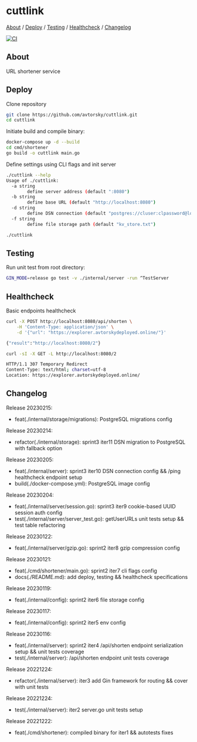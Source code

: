 # cuttlink

[About](#about) /
[Deploy](#deploy) /
[Testing](#testing) /
[Healthcheck](#healthcheck) /
[Changelog](#changelog)

[![CI](https://github.com/avtorsky/cuttlink/actions/workflows/shortenertest.yml/badge.svg?branch=iter10)](https://github.com/avtorsky/cuttlink/actions/workflows/shortenertest.yml)

## About
URL shortener service

## Deploy

Clone repository 

```bash
git clone https://github.com/avtorsky/cuttlink.git
cd cuttlink
```

Initiate build and compile binary:

```bash
docker-compose up -d --build
cd cmd/shortener
go build -o cuttlink main.go
```

Define settings using CLI flags and init server

```bash
./cuttlink --help        
Usage of ./cuttlink:
  -a string
    	define server address (default ":8080")
  -b string
    	define base URL (default "http://localhost:8080")
  -d string
    	define DSN connection (default "postgres://cluser:clpassword@localhost:5432/cldev?sslmode=disable")
  -f string
    	define file storage path (default "kv_store.txt")

./cuttlink
```

## Testing

Run unit test from root directory:

```bash
GIN_MODE=release go test -v ./internal/server -run ^TestServer
```

## Healthcheck

Basic endpoints healthcheck

```bash
curl -X POST http://localhost:8080/api/shorten \
    -H 'Content-Type: application/json' \
    -d '{"url": "https://explorer.avtorskydeployed.online/"}'

{"result":"http://localhost:8080/2"}
```

```bash
curl -sI -X GET -L http://localhost:8080/2

HTTP/1.1 307 Temporary Redirect
Content-Type: text/html; charset=utf-8
Location: https://explorer.avtorskydeployed.online/
```

## Changelog

Release 20230215:
* feat(./internal/storage/migrations): PostgreSQL migrations config

Release 20230214:
* refactor(./internal/storage): sprint3 iter11 DSN migration to PostgreSQL with fallback option

Release 20230205:
* feat(./internal/server): sprint3 iter10 DSN connection config && /ping healthcheck endpoint setup
* build(./docker-compose.yml): PostgreSQL image config

Release 20230204:
* feat(./internal/server/session.go): sprint3 iter9 cookie-based UUID session auth config
* test(./internal/server/server_test.go): getUserURLs unit tests setup && test table refactoring

Release 20230122:
* feat(./internal/server/gzip.go): sprint2 iter8 gzip compression config

Release 20230121:
* feat(./cmd/shortener/main.go): sprint2 iter7 cli flags config
* docs(./README.md): add deploy, testing && healthcheck specifications

Release 20230119:
* feat(./internal/config): sprint2 iter6 file storage config

Release 20230117:
* feat(./internal/config): sprint2 iter5 env config

Release 20230116:
* feat(./internal/server): sprint2 iter4 /api/shorten endpoint serialization setup && unit tests coverage
* test(./internal/server): /api/shorten endpoint unit tests coverage

Release 20221224:
* refactor(./internal/server): iter3 add Gin framework for routing && cover with unit tests

Release 20221224:
* test(./internal/server): iter2 server.go unit tests setup

Release 20221222:
* feat(./cmd/shortener): compiled binary for iter1 && autotests fixes

